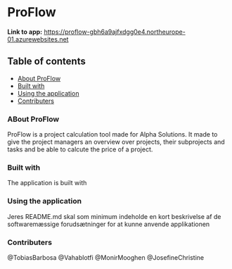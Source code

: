 # ProFlow
**Link to app:** https://proflow-gbh6a9ajfxdgg0e4.northeurope-01.azurewebsites.net

## Table of contents
- [About ProFlow](#About-ProFlow)
- [Built with](#Built-with)
- [Using the application](#Using.the-application)
- [Contributers](#Contributers)

### ABout ProFlow
ProFlow is a project calculation tool made for Alpha Solutions. It made to give the project managers an overview over projects, their subprojects and tasks and be able to calcute the price of a project. 

### Built with
The application is built with 

### Using the application
Jeres README.md skal som minimum indeholde en kort beskrivelse af de softwaremæssige forudsætninger for at kunne anvende applikationen

### Contributers
@TobiasBarbosa 
@Vahablotfi 
@MonirMooghen 
@JosefineChristine 
